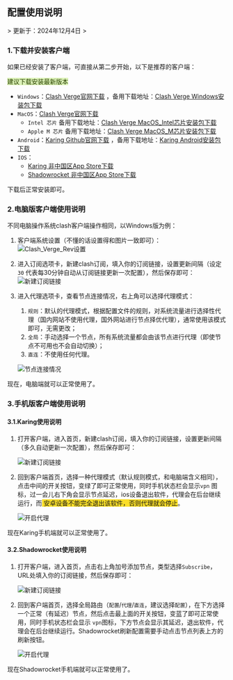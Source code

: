 <h2>配置使用说明</h2>
> 更新于：2024年12月4日
>

<h3 id="JCmiJ">1.下载并安装客户端</h3>
如果已经安装了客户端，可直接从第二步开始，以下是推荐的客户端：

<font style="background:#DBF1B7;color:#2A4200">建议下载安装最新版本</font>

+ `Windows`：[Clash Verge官网下载](https://www.clashverge.dev/install.html#__tabbed_1_1)
  ，备用下载地址：[Clash Verge Windows安装包下载](https://github.com/clash-verge-rev/clash-verge-rev/releases/download/v2.0.2/Clash.Verge_2.0.2_x64-setup.exe)
+ `MacOS`：[Clash Verge官网下载](https://www.clashverge.dev/install.html#__tabbed_1_3)
    - `Intel 芯片`
      备用下载地址：[Clash Verge MacOS_Intel芯片安装包下载](https://proxy.jzy88.top/https://github.com/clash-verge-rev/clash-verge-rev/releases/download/v2.0.2/Clash.Verge_2.0.2_x64.dmg)
    - `Apple M 芯片`
      备用下载地址：[Clash Verge MacOS_M芯片安装包下载](https://proxy.jzy88.top/https://github.com/clash-verge-rev/clash-verge-rev/releases/download/v2.0.2/Clash.Verge_2.0.2_aarch64.dmg)
+ `Android`：[Karing Github官网下载](https://github.com/KaringX/karing/releases/download/v1.0.35.467/karing_1.0.35.467_android_arm64-v8a.apk)
，备用下载地址：[Karing Android安装包下载](https://proxy.jzy88.top/https://github.com/KaringX/karing/releases/download/v1.0.35.467/karing_1.0.35.467_android_arm64-v8a.apk)
+ `IOS`：
    - [Karing 非中国区App Store下载](https://apps.apple.com/us/app/karing/id6472431552)
    - [Shadowrocket 非中国区App Store下载](https://apps.apple.com/us/app/shadowrocket/id932747118)

下载后正常安装即可。

<h3 id="PnwM8">2.电脑版客户端使用说明</h3>
不同电脑操作系统clash客户端操作相同，以Windows版为例：

1. 客户端系统设置（不懂的话设置得和图片一致即可）：![Clash_Verge_Rev设置](images/电脑端_系统设置.png)

2. 进入订阅选项卡，新建clash订阅，填入你的订阅链接，设置更新间隔（设定`30`
   代表每30分钟自动从订阅链接更新一次配置），然后保存即可：![新建订阅链接](images/电脑端_新建订阅链接.png)

3. 进入代理选项卡，查看节点连接情况，右上角可以选择代理模式：
    1. `规则`：默认的代理模式，根据配置文件的规则，对系统流量进行选择性代理（国内网站不使用代理，国外网站进行节点择优代理），通常使用该模式即可，无需更改；
    2. `全局`：手动选择一个节点，所有系统流量都会由该节点进行代理（即使节点不可用也不会自动切换）；
    3. `直连`：不使用任何代理。

   ![节点连接情况](images/电脑端_节点连接情况.png)

现在，电脑端就可以正常使用了。

<h3 id="KFrlH">3.手机版客户端使用说明</h3>

<h4 id="KFpjH">3.1.Karing使用说明</h4>

1. 打开客户端，进入首页，新建clash订阅，填入你的订阅链接，设置更新间隔（多久自动更新一次配置），然后保存即可：

   ![新建订阅链接](images/手机端_Karing新建订阅链接.png)

2. 回到客户端首页，选择一种代理模式（默认规则模式，和电脑端含义相同），点击中间的开关按钮，变绿了即可正常使用，同时手机状态栏会显示`vpn`
   图标，过一会儿右下角会显示节点延迟，ios设备退出软件，代理会在后台继续运行，而<font style="background-color:#FBDE28;">
   安卓设备不能完全退出该软件，否则代理就会停止</font>。

   ![开启代理](images/手机端_Karing开启代理.png)

现在Karing手机端就可以正常使用了。

<h4 id="CFpjD">3.2.Shadowrocket使用说明</h4>

1. 打开客户端，进入首页，点击右上角加号添加节点，类型选择`Subscribe`，URL处填入你的订阅链接，然后保存即可：

   ![新建订阅链接](images/手机端_Shadowrocket新建订阅链接.png)

2. 回到客户端首页，选择全局路由（`配置`/`代理`/`直连`，建议选择`配置`），在下方选择一个正常（有延迟）节点，然后点击最上面的开关按钮，变蓝了即可正常使用，同时手机状态栏会显示
   `vpn`图标，下方节点会显示其延迟，退出软件，代理会在后台继续运行。Shadowrocket刷新配置需要手动点击节点列表上方的刷新按钮。

   ![开启代理](images/手机端_Shadowrocket开启代理.png)

现在Shadowrocket手机端就可以正常使用了。